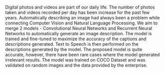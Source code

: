 Digital photos and videos are part of our daily life. The number of photos taken and videos recorded per day has been increase for the past few years. Automatically describing an image had always been a problem while connecting Computer Vision and Natural Language Processing. We aim to merge 2 models - Convolutional Neural Networks and Recurrent Neural Networks to automatically generate an image description. The model is trained and fine-tuned to maximize the accuracy of the captions and descriptions generated. Text to Speech is then performed on the descriptions generated by the model. The proposed model is quite accurate, however, there have been rare cases where the model generated irrelevant results. The model was trained on COCO Dataset and was validated on random images and the data provided by the enterprise.

